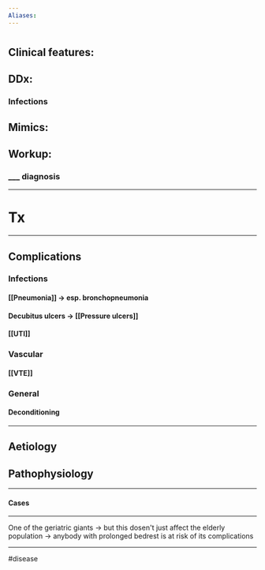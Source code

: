 ```yaml
---
Aliases:
---
```

# 
## Clinical features:
###
## DDx:
### Infections

## Mimics:
###
## Workup:
### ___ diagnosis
---
# Tx

---
## Complications
### Infections
#### [[Pneumonia]] -> esp. bronchopneumonia
#### Decubitus ulcers -> [[Pressure ulcers]]
#### [[UTI]]
### Vascular
#### [[VTE]]
### General
#### Deconditioning

---
## Aetiology
## Pathophysiology

---
#### Cases

---
One of the geriatric giants -> but this dosen't just affect the elderly population -> anybody with prolonged bedrest is at risk of its complications

---
#disease 